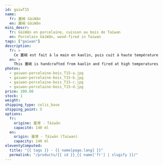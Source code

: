 ```yaml
---
id: gaiwT15
name:
  fr: 蓋碗 GàiWǎn
  en: 蓋碗 GàiWǎn
mini_descr:
  fr: GàiWǎn en porcelaine, cuisson au bois de Taïwan
  en: Porcelain GàiWǎn, wood-fired in Taiwan
tags: ["gaiwan"]
description:
  fr: >
    Ce 蓋碗 est fait à la main en kaolin, puis cuit à haute température dans un four à bois. Les marques laissées par le feu et les cendres tombées lui donnent un caractère unique et vivant.<!--more--> Avec sa forme traditionnelle et ses détails imprévisibles, il devient un compagnon de thé plein de charme, simple et absolument incomparable.
  en: >
    This 蓋碗 is handcrafted from kaolin and fired at high temperatures in a wood-fired kiln. The marks left by the fire and falling ash give it a unique and vibrant character.<!--more--> With its traditional shape and unpredictable details, it becomes a tea companion full of charm—simple, yet truly one of a kind.
photos:
  - gaiwan-porcelaine-bois_T15-a.jpg
  - gaiwan-porcelaine-bois_T15-b.jpg
  - gaiwan-porcelaine-bois_T15-c.jpg
  - gaiwan-porcelaine-bois_T15-d.jpg
price: 200.00
stock: 1
weight:
shipping_type: colis_base
shipping_point: 5
options:
  fr:
    origine: 臺灣 - Táiwān
    capacité: 140 ml
  en:
    origin: 臺灣 - Táiwān (Taiwan)
    capacity: 140 ml
eleventyComputed:
  title: "{{ tags }} - {{ name[page.lang] }}"
  permalink: "/products/{{ id }}_{{ name['fr'] | slugify }}/"
---
```

